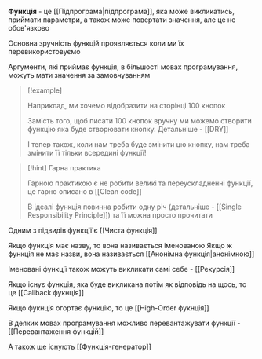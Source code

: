 **Функція** - це [[Підпрограма|підпрограма]], яка може викликатись, приймати параметри, а також може повертати значення, але це не обов'язково 

Основна зручність функцій проявляється коли ми їх перевикористовуємо

Аргументи, які приймає функція, в більшості мовах програмування, можуть мати значення за замовчуванням

> [!example]
> 
> Наприклад, ми хочемо відобразити на сторінці 100 кнопок
> 
> Замість того, щоб писати 100 кнопок вручну ми можемо створити функцію яка буде створювати кнопку. Детальніше - [[DRY]]
> 
> І тепер також, коли нам треба буде змінити цю кнопку, нам треба змінити її тільки всередині функції!

> [!hint] Гарна практика
> 
> Гарною практикою є не робити великі та переускладненні функції, це гарно описано в [[Clean code]]
> 
> В ідеалі функція повинна робити одну річ (детальніше - [[Single Responsibility Principle]]) та її можна просто прочитати


Одним з підвидів функції є [[Чиста функція]]

Якщо функція має назву, то вона називається іменованою 
Якщо ж функція не має назви, вона називається [[Анонімна функція|анонімною]]

Іменовані функції також можуть викликати самі себе - [[Рекурсія]]

Якщо існує функція, яка буде викликана потім як відповідь на щось, то це [[Callback фукнція]]
 
Якщо фукнція огортає функцію, то це [[High-Order фукнція]]

В деяких мовах програмування можливо перевантажувати функції - [[Перевантаження функцій]]

А також ще існують [[Функція-генератор]]